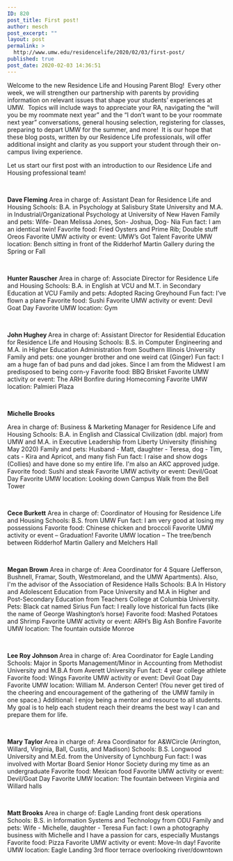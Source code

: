 ```yaml
---
ID: 820
post_title: First post!
author: mesch
post_excerpt: ""
layout: post
permalink: >
  http://www.umw.edu/residencelife/2020/02/03/first-post/
published: true
post_date: 2020-02-03 14:36:51
---
```

Welcome to the new Residence Life and Housing Parent Blog!  Every other week, we will strengthen our partnership with parents by providing information on relevant issues that shape your students’ experiences at UMW.  Topics will include ways to appreciate your RA, navigating the “will you be my roommate next year” and the “I don’t want to be your roommate next year” conversations, general housing selection, registering for classes, preparing to depart UMW for the summer, and more!  It is our hope that these blog posts, written by our Residence Life professionals, will offer additional insight and clarity as you support your student through their on-campus living experience.

Let us start our first post with an introduction to our Residence Life and Housing professional team!

&nbsp;

<strong>Dave Fleming</strong>
Area in charge of: Assistant Dean for Residence Life and Housing
Schools: B.A. in Psychology at Salisbury State University and M.A. in Industrial/Organizational Psychology at University of New Haven
Family and pets: Wife- Dean Melissa Jones, Son- Joshua, Dog- Nia
Fun fact: I am an identical twin!
Favorite food: Fried Oysters and Prime Rib; Double stuff Oreos
Favorite UMW activity or event: UMW’s Got Talent
Favorite UMW location: Bench sitting in front of the Ridderhof Martin Gallery during the Spring or Fall

&nbsp;

<strong>Hunter Rauscher</strong>
Area in charge of: Associate Director for Residence Life and Housing
Schools: B.A. in English at VCU and M.T. in Secondary Education at VCU
Family and pets: Adopted Racing Greyhound
Fun fact: I’ve flown a plane
Favorite food: Sushi
Favorite UMW activity or event: Devil Goat Day
Favorite UMW location: Gym

&nbsp;

<strong>John Hughey
</strong>Area in charge of: Assistant Director for Residential Education for Residence Life and Housing
Schools: B.S. in Computer Engineering and M.A. in Higher Education Administration from Southern Illinois University
Family and pets: one younger brother and one weird cat (Ginger)
Fun fact: I am a huge fan of bad puns and dad jokes. Since I am from the Midwest I am predisposed to being corn-y
Favorite food: BBQ Brisket
Favorite UMW activity or event: The ARH Bonfire during Homecoming
Favorite UMW location: Palmieri Plaza

&nbsp;

<strong>Michelle Brooks</strong>

Area in charge of: Business &amp; Marketing Manager for Residence Life and Housing
Schools: B.A. in English and Classical Civilization (dbl. major) from UMW and M.A. in Executive Leadership from Liberty University (finishing May 2020)
Family and pets: Husband - Matt, daughter - Teresa, dog - Tim, cats - Kira and Apricot, and many fish
Fun fact: I raise and show dogs (Collies) and have done so my entire life. I'm also an AKC approved judge.
Favorite food: Sushi and steak
Favorite UMW activity or event: Devil/Goat Day
Favorite UMW location: Looking down Campus Walk from the Bell Tower

&nbsp;

<strong>Cece Burkett</strong>
Area in charge of: Coordinator of Housing for Residence Life and Housing
Schools: B.S. from UMW
Fun fact: I am very good at losing my possessions
Favorite food: Chinese chicken and broccoli
Favorite UMW activity or event – Graduation!
Favorite UMW location – The tree/bench between Ridderhof Martin Gallery and Melchers Hall

&nbsp;

<strong>Megan Brown</strong>
Area in charge of: Area Coordinator for 4 Square (Jefferson, Bushnell, Framar, South, Westmoreland, and the UMW Apartments). Also, I'm the advisor of the Association of Residence Halls
Schools: B.A In History and Adolescent Education from Pace University and M.A in Higher and Post-Secondary Education from Teachers College at Columbia University.
Pets: Black cat named Sirius
Fun fact: I really love historical fun facts (like the name of George Washington’s horse)
Favorite food: Mashed Potatoes and Shrimp
Favorite UMW activity or event: ARH’s Big Ash Bonfire
Favorite UMW location: The fountain outside Monroe

&nbsp;

<strong>Lee Roy Johnson
</strong>Area in charge of: Area Coordinator for Eagle Landing
Schools: Major in Sports Management/Minor in Accounting from Methodist University and M.B.A from Averett University
Fun fact: 4 year college athlete
Favorite food: Wings
Favorite UMW activity or event: Devil Goat Day
Favorite UMW location: William M. Anderson Center! (You never get tired of the cheering and encouragement of the gathering of  the UMW family in one space.)
Additional: I enjoy being a mentor and resource to all students. My goal is to help each student reach their dreams the best way I can and prepare them for life.

&nbsp;

<strong>Mary Taylor
</strong>Area in charge of: Area Coordinator for A&amp;WCircle (Arrington, Willard, Virginia, Ball, Custis, and Madison)
Schools: B.S. Longwood University and M.Ed. from the University of Lynchburg
Fun fact: I was involved with Mortar Board Senior Honor Society during my time as an undergraduate
Favorite food: Mexican food
Favorite UMW activity or event: Devil/Goat Day
Favorite UMW location: The fountain between Virginia and Willard halls

&nbsp;

<strong>Matt Brooks</strong>
Area in charge of: Eagle Landing front desk operations
Schools: B.S. in Information Systems and Technology from ODU
Family and pets: Wife - Michelle, daughter - Teresa
Fun fact: I own a photography business with Michelle and I have a passion for cars, especially Mustangs
Favorite food: Pizza
Favorite UMW activity or event: Move-In day!
Favorite UMW location: Eagle Landing 3rd floor terrace overlooking river/downtown